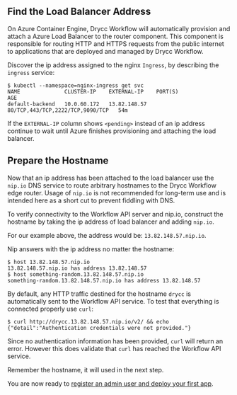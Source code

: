 ## Find the Load Balancer Address

On Azure Container Engine, Drycc Workflow will automatically provision and
attach a Azure Load Balancer to the router component. This component is
responsible for routing HTTP and HTTPS requests from the public internet to
applications that are deployed and managed by Drycc Workflow.

Discover the ip address assigned to the nginx `Ingress`, by describing the
`ingress` service:

```
$ kubectl --namespace=nginx-ingress get svc
NAME              CLUSTER-IP    EXTERNAL-IP    PORT(S)                            AGE
default-backend   10.0.60.172   13.82.148.57   80/TCP,443/TCP,2222/TCP,9090/TCP   54m
```

If the `EXTERNAL-IP` column shows `<pending>` instead of an ip address continue
to wait until Azure finishes provisioning and attaching the load balancer.

## Prepare the Hostname

Now that an ip address has been attached to the load balancer use the `nip.io`
DNS service to route arbitrary hostnames to the Drycc Workflow edge router.
Usage of `nip.io` is not recommended for long-term use and is intended here as
a short cut to prevent fiddling with DNS.

To verify connectivity to the Workflow API server and nip.io, construct the
hostname by taking the ip address of load balancer and adding `nip.io`.

For our example above, the address would be: `13.82.148.57.nip.io`.

Nip answers with the ip address no matter the hostname:
```
$ host 13.82.148.57.nip.io
13.82.148.57.nip.io has address 13.82.148.57
$ host something-random.13.82.148.57.nip.io
something-random.13.82.148.57.nip.io has address 13.82.148.57
```

By default, any HTTP traffic destined for the hostname `drycc` is automatically sent to the Workflow API service. To test that everything is connected properly use `curl`:

```
$ curl http://drycc.13.82.148.57.nip.io/v2/ && echo
{"detail":"Authentication credentials were not provided."}
```

Since no authentication information has been provided, `curl` will return an error. However this does validate that `curl` has reached the Workflow API service.

Remember the hostname, it will used in the next step.

You are now ready to [register an admin user and deploy your first app](../../deploy-an-app.md).
